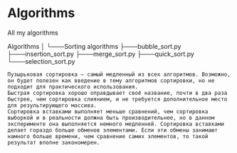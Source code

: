 # Algorithms
All my algorithms

Algorithms
│
└───Sorting algorithms
    ├───bubble_sort.py
    ├───insertion_sort.py
    ├───merge_sort.py
    ├───quick_sort.py
    └───selection_sort.py

    Пузырьковая сортировка — самый медленный из всех алгоритмов. Возможно, он будет полезен как введение в тему алгоритмов сортировки, но не подходит для практического использования.
    Быстрая сортировка хорошо оправдывает своё название, почти в два раза быстрее, чем сортировка слиянием, и не требуется дополнительное место для результирующего массива.
    Сортировка вставками выполняет меньше сравнений, чем сортировка выборкой и в реальности должна быть производительнее, но в данном эксперименте она выполняется немного медленней. Сортировка вставками делает гораздо больше обменов элементами. Если эти обмены занимают намного больше времени, чем сравнение самих элементов, то такой результат вполне закономерен.